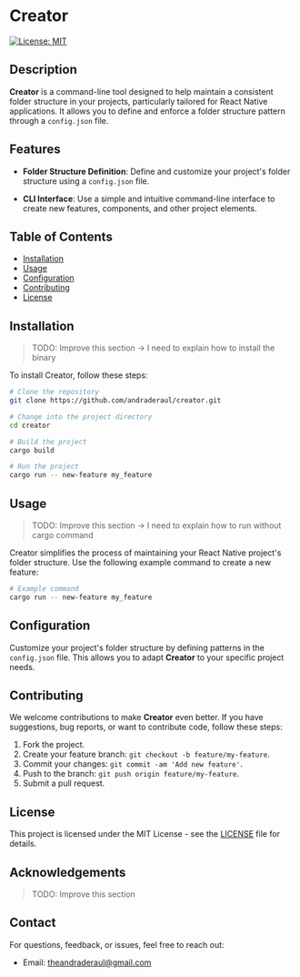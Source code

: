 # Creator

[![License: MIT](https://img.shields.io/badge/License-MIT-blue.svg)](https://opensource.org/licenses/MIT)

## Description

**Creator** is a command-line tool designed to help maintain a consistent folder structure in your projects, particularly tailored for React Native applications. It allows you to define and enforce a folder structure pattern through a `config.json` file.

## Features

- **Folder Structure Definition**: Define and customize your project's folder structure using a `config.json` file.

- **CLI Interface**: Use a simple and intuitive command-line interface to create new features, components, and other project elements.

## Table of Contents

- [Installation](#installation)
- [Usage](#usage)
- [Configuration](#configuration)
- [Contributing](#contributing)
- [License](#license)

## Installation

> TODO: Improve this section -> I need to explain how to install the binary

<!--Provide instructions on how to install your project. Include any dependencies, how to get the source code, and how to build/run the project.-->

To install Creator, follow these steps:

```bash
# Clone the repository
git clone https://github.com/andraderaul/creator.git

# Change into the project directory
cd creator

# Build the project
cargo build

# Run the project
cargo run -- new-feature my_feature
```

## Usage

> TODO: Improve this section -> I need to explain how to run without cargo command

Creator simplifies the process of maintaining your React Native project's folder structure. Use the following example command to create a new feature:

<!--Explain how to use your project. Provide examples and command-line usage. Include screenshots or GIFs if applicable.-->

```bash
# Example command
cargo run -- new-feature my_feature
```

## Configuration

<!--If your project has configuration options, explain how users can configure it. Include sample configuration files or settings.-->

Customize your project's folder structure by defining patterns in the `config.json` file. This allows you to adapt **Creator** to your specific project needs.

## Contributing

<!--Explain how others can contribute to your project. Include guidelines for submitting issues, feature requests, and pull requests.-->

We welcome contributions to make **Creator** even better. If you have suggestions, bug reports, or want to contribute code, follow these steps:

1. Fork the project.
2. Create your feature branch: `git checkout -b feature/my-feature`.
3. Commit your changes: `git commit -am 'Add new feature'`.
4. Push to the branch: `git push origin feature/my-feature`.
5. Submit a pull request.

## License

This project is licensed under the MIT License - see the [LICENSE](LICENSE) file for details.

## Acknowledgements

<!--If your project was inspired by others, or if you used external libraries, tools, or resources, acknowledge them here.-->

> TODO: Improve this section

## Contact

<!-- Provide contact information for users to reach out with questions, feedback, or issues.-->

For questions, feedback, or issues, feel free to reach out:

- Email: theandraderaul@gmail.com
